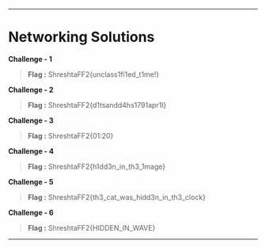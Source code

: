 -----------------------
# **Networking Solutions**

**Challenge - 1**
> **Flag :** ShreshtaFF2{unclass1fi1ed\_t1me!}

**Challenge - 2**
> **Flag :** ShreshtaFF2{d1tsandd4hs1791apr1l}

**Challenge - 3**
> **Flag :** ShreshtaFF2{01:20}

**Challenge - 4**
> **Flag :** ShreshtaFF2{h1dd3n\_in\_th3\_1mage}

**Challenge - 5**
> **Flag :** ShreshtaFF2{th3\_cat\_was\_hidd3n\_in\_th3\_clock}

**Challenge - 6**
> **Flag :** ShreshtaFF2{HIDDEN\_IN\_WAVE}

-----------------------